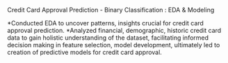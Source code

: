 Credit Card Approval Prediction - Binary Classification : EDA & Modeling 

*Conducted EDA to uncover patterns, insights crucial for credit card approval prediction. 
*Analyzed financial, demographic, historic credit card data to gain holistic understanding of the dataset, facilitating informed decision making in feature selection, model development, ultimately led to creation of predictive models for credit card approval.
